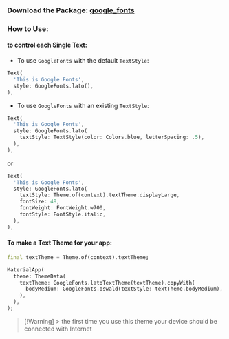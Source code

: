 ### Download the Package: [google_fonts ](https://pub.dev/packages/google_fonts)
### How to Use:
#### to control each Single Text:
- To use `GoogleFonts` with the default `TextStyle`:
```dart
Text(
  'This is Google Fonts',
  style: GoogleFonts.lato(),
),
```
- To use `GoogleFonts` with an existing `TextStyle`:
```dart
Text(
  'This is Google Fonts',
  style: GoogleFonts.lato(
    textStyle: TextStyle(color: Colors.blue, letterSpacing: .5),
  ),
),
```
or
```dart
Text(
  'This is Google Fonts',
  style: GoogleFonts.lato(
    textStyle: Theme.of(context).textTheme.displayLarge,
    fontSize: 48,
    fontWeight: FontWeight.w700,
    fontStyle: FontStyle.italic,
  ),
),
```
#### To make a Text Theme for your app:
```dart
final textTheme = Theme.of(context).textTheme;

MaterialApp(
  theme: ThemeData(
    textTheme: GoogleFonts.latoTextTheme(textTheme).copyWith(
      bodyMedium: GoogleFonts.oswald(textStyle: textTheme.bodyMedium),
    ),
  ),
);
```
>[!Warning] > the first time you use this theme your device should be connected with Internet

